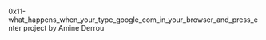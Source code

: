 0x11-what_happens_when_your_type_google_com_in_your_browser_and_press_enter project by Amine Derrou
